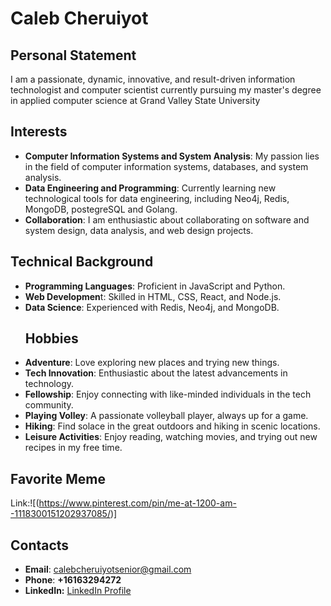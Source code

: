 # Caleb Cheruiyot
## Personal Statement
I am a passionate, dynamic, innovative, and result-driven information technologist and computer scientist currently pursuing my master's degree in applied computer science at Grand Valley State University
## Interests
+ **Computer Information Systems and System Analysis**: My passion lies in the field of computer information systems, databases, and system analysis.
+ **Data Engineering and Programming**: Currently  learning new technological tools for data engineering, including Neo4j, Redis, MongoDB, postegreSQL and Golang.
+ **Collaboration**: I am enthusiastic about collaborating on software and system design, data analysis, and web design projects.
## Technical Background
* **Programming Languages**: Proficient in JavaScript and Python.
* **Web Developmen**t: Skilled in HTML, CSS, React, and Node.js.
* **Data Science**: Experienced with Redis, Neo4j, and MongoDB.
  ## Hobbies
- **Adventure**: Love exploring new places and trying new things.
- **Tech Innovation**: Enthusiastic about the latest advancements in technology.
- **Fellowship**: Enjoy connecting with like-minded individuals in the tech community.
- **Playing Volley**: A passionate volleyball player, always up for a game.
- **Hiking**: Find solace in the great outdoors and hiking in scenic locations.
- **Leisure Activities**: Enjoy reading, watching movies, and trying out new recipes in my free time.

## Favorite Meme
Link:![(https://www.pinterest.com/pin/me-at-1200-am--1118300151202937085/)]
## Contacts
- **Email**: calebcheruiyotsenior@gmail.com
- **Phone**: **+16163294272**
- **LinkedIn:** [LinkedIn Profile](https://www.linkedin.com/in/caleb-cheruiyot)

